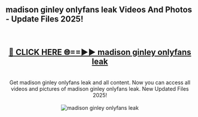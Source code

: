 <h2>madison ginley onlyfans leak Videos And Photos - Update Files 2025!</h2>
<br>
<div align="center">
<h2><a href="https://top-ai-tools.click/QrbHav" rel="nofollow">🔴 CLICK HERE 🌐==►► madison ginley onlyfans leak</a></h2>
<br>
Get madison ginley onlyfans leak and all content. Now you can access all videos and pictures of madison ginley onlyfans leak. New Updated Files 2025!
<br>
<br>
<a href="https://top-ai-tools.click/QrbHav" rel="nofollow" data-target="animated-image.originalLink"><img src="https://i.ibb.co.com/WyWwxjT/player-gif2.gif" alt="madison ginley onlyfans leak" style="max-width: 100%; display: inline-block;" data-target="animated-image.originalImage"></a>
</div>
<br>